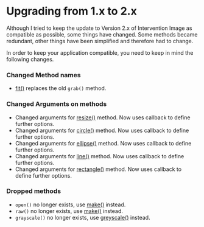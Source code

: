 # Upgrading from 1.x to 2.x

Although I tried to keep the update to Version 2.x of Intervention Image as compatible as possible, some things have changed. Some methods became redundant, other things have been simplified and therefore had to change. 

In order to keep your application compatible, you need to keep in mind the following changes.

### Changed Method names

* [fit()](api/fit) replaces the old ```grab()``` method.

### Changed Arguments on methods

* Changed arguments for [resize()](api/resize) method. Now uses callback to define further options. 
* Changed arguments for [circle()](api/circle) method. Now uses callback to define further options.
* Changed arguments for [ellipse()](api/ellipse) method. Now uses callback to define further options.
* Changed arguments for [line()](api/line) method. Now uses callback to define further options.
* Changed arguments for [rectangle()](api/rectangle) method. Now uses callback to define further options.

### Dropped methods

* ```open()``` no longer exists, use [make()](api/make) instead.
* ```raw()``` no longer exists, use [make()](api/make) instead.
* ```grayscale()``` no longer exists, use [greyscale()](api/greyscale) instead.